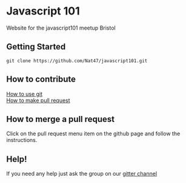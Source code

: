 # Javascript 101
Website for the javascript101 meetup Bristol

## Getting Started
```
git clone https://github.com/Nat47/javascript101.git
```

## How to contribute
[How to use git](https://javascript101.gitbooks.io/guide/content/version_control.html)  
[How to make pull request](https://docs.google.com/presentation/d/12XPsgBkarJLA6I1UJd7HK1izUpQfX2Lt2gQq91z9XNQ/edit#slide=id.p)

## How to merge a pull request
Click on the pull request menu item on the github page and follow the instructions.

## Help!
If you need any help just ask the group on our [gitter channel](https://gitter.im/CodeHubOrg/discussions)

